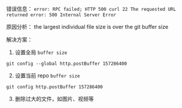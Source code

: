 错误信息：
`error: RPC failed; HTTP 500 curl 22 The requested URL returned error: 500 Internal Server Error`

原因分析：
the largest individual file size is over the git buffer size

解决方案：

1.  设置全局 `buffer size`
```ssh
git config --global http.postBuffer 157286400
```

2.  设置当前 repo `buffer size`
```ssh
git config http.postBuffer 157286400
```

3.  删除过大的文件，如图片、视频等